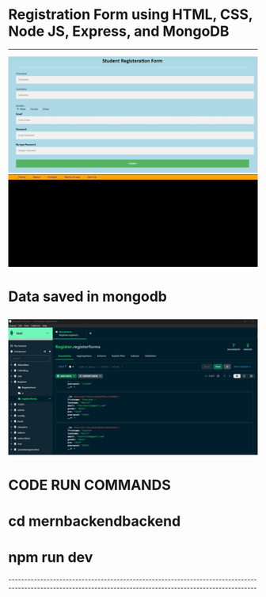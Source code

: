 <h1>Registration Form using HTML, CSS, Node JS, Express, and MongoDB </h1>

-----------------------------------------------------------------------------
![logo](https://github.com/prajinpatil42/RegistrationForm/blob/main/RegistrationForm.jpg)
![logo](https://github.com/prajinpatil42/RegistrationForm/blob/main/afterRegister.jpg)
<h1>Data saved in mongodb</h1>

![logo](https://github.com/prajinpatil42/RegistrationForm/blob/main/mongodbCompass.jpg)
------------------------------------------------------------------------------------------------------------------------------------------------------------

<h1>CODE RUN COMMANDS</h1>
<h1>cd mernbackendbackend</h1>
<h1>npm run dev</h1>
------------------------------------------------------------------------------------------------------------------------------------------------------------
